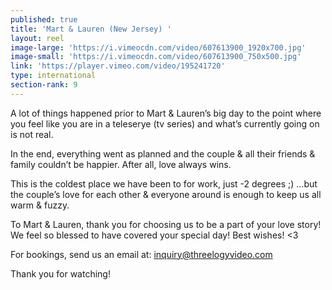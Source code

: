 ```yaml
---
published: true
title: 'Mart & Lauren (New Jersey) '
layout: reel
image-large: 'https://i.vimeocdn.com/video/607613900_1920x700.jpg'
image-small: 'https://i.vimeocdn.com/video/607613900_750x500.jpg'
link: 'https://player.vimeo.com/video/195241720'
type: international
section-rank: 9
---
```

A lot of things happened prior to Mart & Lauren’s big day to the point where you feel like you are in a teleserye (tv series) and what’s currently going on is not real.

In the end, everything went as planned and the couple & all their friends & family couldn’t be happier. After all, love always wins.

This is the coldest place we have been to for work, just -2 degrees ;) …but the couple’s love for each other & everyone around is enough to keep us all warm & fuzzy.

To Mart & Lauren, thank you for choosing us to be a part of your love story! We feel so blessed to have covered your special day! Best wishes! <3

For bookings, send us an email at: inquiry@threelogyvideo.com

Thank you for watching!